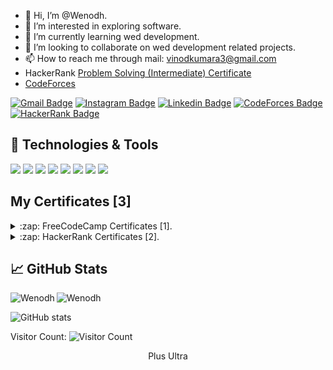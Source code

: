 -   👋 Hi, I’m @Wenodh.
-   👀 I’m interested in exploring software.
-   🌱 I’m currently learning wed development.
-   💞️ I’m looking to collaborate on wed development related projects.
-   📫 How to reach me through mail: vinodkumara3@gmail.com
-   HackerRank <a href="https://www.hackerrank.com/certificates/e7beaa3df808">Problem Solving (Intermediate) Certificate</a>
-   <a href="https://codeforces.com/profile/Wenodh">CodeForces</a>

[![Gmail Badge](https://img.shields.io/badge/-vinodkumara3@gmail.com-c14438?style=flat-square&logo=Gmail&logoColor=white&link=mailto:vinodkumara3@gmail.com)](mailto:vinodkumara3@gmail.com)
[![Instagram Badge](https://img.shields.io/badge/-we_nodh-purple?style=flat-square&logo=instagram&logoColor=white&link=https://instagram.com/we_nodh/)](https://instagram.com/we_nodh)
[![Linkedin Badge](https://img.shields.io/badge/-Vinod_Kumar_A-blue?style=flat-square&logo=Linkedin&logoColor=white&link=https://www.linkedin.com/in/vinod-kumar-a-6582ab116/)](https://www.linkedin.com/in/vinod-kumar-a-6582ab116/)
[![CodeForces Badge](https://img.shields.io/badge/-Wenodh-yellow?style=flat-square&logo=Codeforces&link="https://codeforces.com/profile/Wenodh/)](https://codeforces.com/profile/Wenodh/)
[![HackerRank Badge](https://img.shields.io/badge/-Vinod_Kumar_A-636262?style=flat-square&logo=HackerRank&link="https://www.hackerrank.com/vinodkumara3/)](https://www.hackerrank.com/vinodkumara3/)

## 🔧 Technologies & Tools

![](https://img.shields.io/badge/-Linux-black?logo=linux)
![](https://img.shields.io/badge/-JavaScript-blue?logo=javascript)
![](https://img.shields.io/badge/-Bash-orange?logo=gnu-bash)
![](https://img.shields.io/badge/-Kotlin-blueviolet?logo=kotlin)
![](https://img.shields.io/badge/-React-4D0026?logo=react)
![](https://img.shields.io/badge/-npm-EFDECD?logo=npm)
![](https://img.shields.io/badge/-Node.js-334183?logo=Node.js)
![](https://img.shields.io/badge/-mongodb-c14438?logo=mongodb)

<!-- ![](https://img.shields.io/badge/-Html-yellow?logo=html5)
![](https://img.shields.io/badge/-Css-2jbc1a?logo=css3) -->

## My Certificates [3]

<details> <summary>:zap: FreeCodeCamp Certificates [1].</summary>
 
![Certificate](https://user-images.githubusercontent.com/63317955/123521421-38d7a700-d6d4-11eb-9305-91ffef535c35.png)
 
</details>

<details> <summary>:zap: HackerRank Certificates [2].</summary>
 
![Certificate](https://user-images.githubusercontent.com/63317955/122657957-a7bd7900-d185-11eb-949d-19433c7e1e5c.png)
![Certificate](https://user-images.githubusercontent.com/63317955/122657943-7fce1580-d185-11eb-90ea-f1ae2c29ca45.png)
 
</details>

## &#x1f4c8; GitHub Stats

<p align="left"><img align="left" src="https://github-readme-stats.vercel.app/api/top-langs?username=Wenodh&show_icons=true&locale=en&layout=compact&theme=radical" alt="Wenodh" /></p>

 <p><img align="center" src="https://github-readme-streak-stats.herokuapp.com/?user=Wenodh&theme=radical" alt="Wenodh" /></p>

![GitHub stats](https://github-readme-stats.vercel.app/api?username=Wenodh&show_icons=true&count_private=true&theme=radical)

</div>

<!-- ![GitHub Activity Graph](https://activity-graph.herokuapp.com/graph?username=Wenodh&bg_color=000000&color=4fff67&line=4fff67&point=ffffff&area=true&hide_border=true)   -->

<!--![Metrics](https://metrics.lecoq.io/Wenodh?template=terminal&languages=1&stars=1&stackoverflow=1&languages.colors=github&languages.threshold=0%25&stars.limit=4&stackoverflow.user=1934182&stackoverflow.sections=answers-top%2C%20questions-recent&stackoverflow.limit=2&stackoverflow.lines=4&config.timezone=Asia%2FCalcutta)-->

Visitor Count: ![Visitor Count](https://profile-counter.glitch.me/Wenodh/count.svg)

<!-- Resources -->
<!-- Icons: https://simpleicons.org/ -->
<!-- GitHub Stats: https://github.com/anuraghazra/github-readme-stats -->
<!-- Emojis: https://emojipedia.org/emoji/ -->
<!-- HTML Emojis: https://www.fileformat.info/index.htm -->
<!-- Shields: https://shields.io/ -->
<!-- Awesome GitHub Profile README: https://github.com/abhisheknaiidu/awesome-github-profile-readme -->

<!---
Wenodh/Wenodh is a ✨ special ✨ repository because its `README.md` (this file) appears on your GitHub profile.
You can click the Preview link to take a look at your changes.
--->
<!-- create you own world -->
<p style="text-align: center;">Plus Ultra</p>
